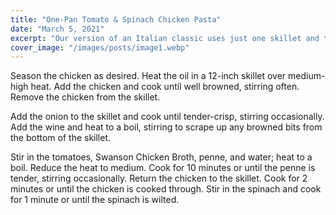 ```yaml
---
title: "One-Pan Tomato & Spinach Chicken Pasta"
date: "March 5, 2021"
excerpt: "Our version of an Italian classic uses just one skillet and takes just 40 minutes to prepare!"
cover_image: "/images/posts/image1.webp"
---
```


Season the chicken as desired. Heat the oil in a 12-inch skillet over medium-high heat. Add the chicken and cook until well browned, stirring often. Remove the chicken from the skillet.

Add the onion to the skillet and cook until tender-crisp, stirring occasionally. Add the wine and heat to a boil, stirring to scrape up any browned bits from the bottom of the skillet.

Stir in the tomatoes, Swanson Chicken Broth, penne, and water; heat to a boil. Reduce the heat to medium. Cook for 10 minutes or until the penne is tender, stirring occasionally. Return the chicken to the skillet. Cook for 2 minutes or until the chicken is cooked through. Stir in the spinach and cook for 1 minute or until the spinach is wilted.
